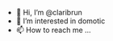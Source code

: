 - 👋 Hi, I’m @claribrun
- 👀 I’m interested in domotic
- 📫 How to reach me ...

<!---
claribrun/claribrun is a ✨ special ✨ repository because its `README.md` (this file) appears on your GitHub profile.
You can click the Preview link to take a look at your changes.
--->
